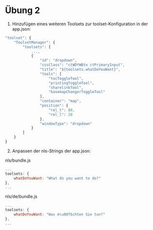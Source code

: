 # Übung 2

1. Hinzufügen eines weiteren Toolsets zur toolset-Konfiguration in der app.json:

```javascript
"toolset": {
    "ToolsetManager": {
        "toolsets": [
            ...,
            {
                "id": "dropdown",
                "cssClass": "ctWDYWBtn ctPrimaryInput",
                "title": "${toolsets.whatDoYouWant}",
                "tools": [
                    "tocToggleTool",
                    "printingToggleTool",
                    "sharelinkTool",
                    "basemapChangerToggleTool"
                ],
                "container": "map",
                "position": {
                    "rel_t": 80,
                    "rel_l": 20
                },
                "windowType": "dropdown"
            }
        ]
    }
}
```

2. Anpassen der nls-Strings der app.json:

nls/bundle.js
```javascript
...
toolsets: {
    whatDoYouWant: "What do you want to do?"
},
...
```

nls/de/bundle.js
```javascript
...
toolsets: {
    whatDoYouWant: "Was m\u00f6chten Sie tun?"
},
...
```
